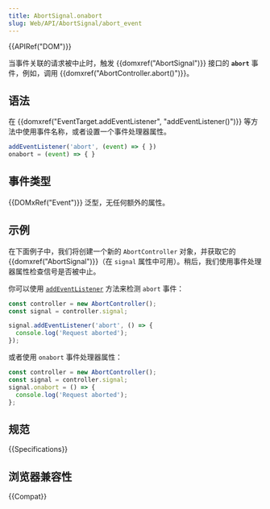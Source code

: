 ```yaml
---
title: AbortSignal.onabort
slug: Web/API/AbortSignal/abort_event
---
```

{{APIRef("DOM")}}

当事件关联的请求被中止时，触发 {{domxref("AbortSignal")}} 接口的 **`abort`** 事件，例如，调用 {{domxref("AbortController.abort()")}}。

## 语法

在 {{domxref("EventTarget.addEventListener", "addEventListener()")}} 等方法中使用事件名称，或者设置一个事件处理器属性。

```js
addEventListener('abort', (event) => { })
onabort = (event) => { }
```

## 事件类型

{{DOMxRef("Event")}} 泛型，无任何额外的属性。
## 示例

在下面例子中，我们将创建一个新的 `AbortController` 对象，并获取它的 {{domxref("AbortSignal")}}（在 `signal` 属性中可用）。稍后，我们使用事件处理器属性检查信号是否被中止。

你可以使用 [`addEventListener`](/zh-CN/docs/Web/API/EventTarget/addEventListener) 方法来检测 `abort` 事件：

```js
const controller = new AbortController();
const signal = controller.signal;

signal.addEventListener('abort', () => {
  console.log('Request aborted');
});
```

或者使用 `onabort` 事件处理器属性：

```js
const controller = new AbortController();
const signal = controller.signal;
signal.onabort = () => {
  console.log('Request aborted');
};
```

## 规范

{{Specifications}}

## 浏览器兼容性

{{Compat}}
